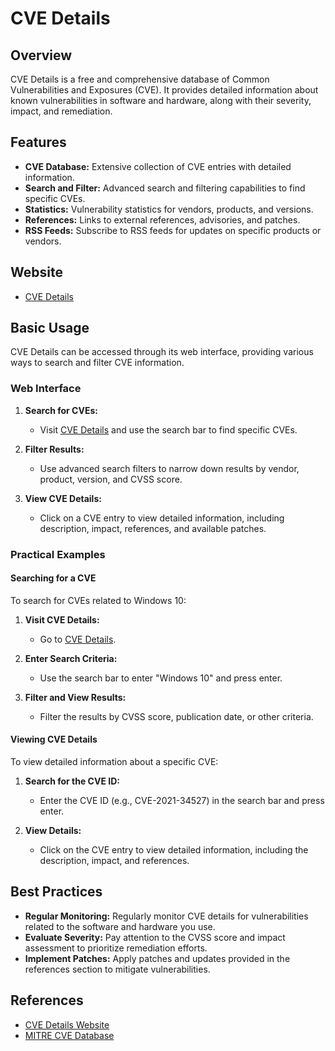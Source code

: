 # CVE Details

## Overview
CVE Details is a free and comprehensive database of Common Vulnerabilities and Exposures (CVE). It provides detailed information about known vulnerabilities in software and hardware, along with their severity, impact, and remediation.

## Features
- **CVE Database:** Extensive collection of CVE entries with detailed information.
- **Search and Filter:** Advanced search and filtering capabilities to find specific CVEs.
- **Statistics:** Vulnerability statistics for vendors, products, and versions.
- **References:** Links to external references, advisories, and patches.
- **RSS Feeds:** Subscribe to RSS feeds for updates on specific products or vendors.

## Website
- [CVE Details](https://www.cvedetails.com/)

## Basic Usage
CVE Details can be accessed through its web interface, providing various ways to search and filter CVE information.

### Web Interface
1. **Search for CVEs:**
   - Visit [CVE Details](https://www.cvedetails.com/) and use the search bar to find specific CVEs.

2. **Filter Results:**
   - Use advanced search filters to narrow down results by vendor, product, version, and CVSS score.

3. **View CVE Details:**
   - Click on a CVE entry to view detailed information, including description, impact, references, and available patches.

### Practical Examples

#### Searching for a CVE
To search for CVEs related to Windows 10:
1. **Visit CVE Details:**
   - Go to [CVE Details](https://www.cvedetails.com/).

2. **Enter Search Criteria:**
   - Use the search bar to enter "Windows 10" and press enter.

3. **Filter and View Results:**
   - Filter the results by CVSS score, publication date, or other criteria.

#### Viewing CVE Details
To view detailed information about a specific CVE:
1. **Search for the CVE ID:**
   - Enter the CVE ID (e.g., CVE-2021-34527) in the search bar and press enter.

2. **View Details:**
   - Click on the CVE entry to view detailed information, including the description, impact, and references.

## Best Practices
- **Regular Monitoring:** Regularly monitor CVE details for vulnerabilities related to the software and hardware you use.
- **Evaluate Severity:** Pay attention to the CVSS score and impact assessment to prioritize remediation efforts.
- **Implement Patches:** Apply patches and updates provided in the references section to mitigate vulnerabilities.

## References
- [CVE Details Website](https://www.cvedetails.com/)
- [MITRE CVE Database](https://cve.mitre.org/)

